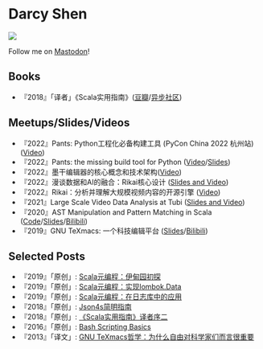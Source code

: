 # Darcy Shen
![](https://komarev.com/ghpvc/?username=darcy-shen)

Follow me on [Mastodon](https://mathstodon.xyz/@da)!


## Books
+ 『2018』「译者」《Scala实用指南》([豆瓣](https://book.douban.com/subject/30249691/)/[异步社区](https://www.epubit.com/bookDetails?id=N14723))

## Meetups/Slides/Videos
+ 『2022』Pants: Python工程化必备构建工具 (PyCon China 2022 杭州站) ([Video](https://www.bilibili.com/video/BV1L3411S76J/))
+ 『2022』Pants: the missing build tool for Python ([Video](https://www.bilibili.com/video/BV1Ce411w7Xm/)/[Slides](https://github.com/da-tubi/pants-for-python-engineers/blob/main/slides.tm))
+ 『2022』墨干编辑器的核心概念和技术架构([Video](https://www.bilibili.com/video/BV1RR4y1k74X/))
+ 『2022』漫谈数据和AI的融合：Rikai核心设计 ([Slides and Video](https://www.slidestalk.com/rikai/RikaiCoreDesign2022))
+ 『2022』Rikai：分析并理解大规模视频内容的开源引擎 ([Video](https://sh2021.livevideostack.cn/live/5002))
+ 『2021』Large Scale Video Data Analysis at Tubi ([Slides and Video](https://www.slidestalk.com/openLooKeng/18))
+ 『2020』AST Manipulation and Pattern Matching in Scala ([Code](https://github.com/sadhen/Arithmetic)/[Slides](https://github.com/sadhen/Arithmetic/blob/master/slides.md)/[Bilibili](https://www.bilibili.com/video/BV1Qa4y1L7dj))
+ 『2019』GNU TeXmacs: 一个科技编辑平台 ([Slides](https://www.slidestalk.com/u282/GNUTeXmacsSFD2019)/[Bilibili](https://www.bilibili.com/video/BV19741167ik))

## Selected Posts
+ 『2019』「原创」: [Scala元编程：伊甸园初探](https://zhuanlan.zhihu.com/p/53753172)
+ 『2019』「原创」: [Scala元编程：实现lombok.Data](https://zhuanlan.zhihu.com/p/53777641)
+ 『2019』「原创」: [Scala元编程：在日志库中的应用](https://zhuanlan.zhihu.com/p/63778824)
+ 『2018』「原创」: [Json4s简明指南](https://zhuanlan.zhihu.com/p/51860658)
+ 『2018』「原创」: [《Scala实用指南》译者序二](https://zhuanlan.zhihu.com/p/48757176)
+ 『2016』「原创」: [Bash Scripting Basics](https://zhuanlan.zhihu.com/p/229478715)
+ 『2013』「译文」: [GNU TeXmacs哲学：为什么自由对科学家们而言很重要](https://zhuanlan.zhihu.com/p/47213440)
